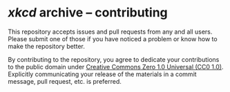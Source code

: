 # <i>xkcd</i> archive &ndash;&nbsp;contributing

This repository accepts issues and pull requests from any and all users. Please submit one of those if you have noticed a problem or know how to make the repository better.

By contributing to the repository, you agree to dedicate your contributions to the public domain under [Creative Commons Zero&nbsp;1.0 Universal (CC0&nbsp;1.0)](./licenses/CC0-1.0.md). Explicitly communicating your release of the materials in a commit message, pull request, etc. is preferred.

